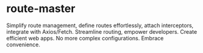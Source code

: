 # route-master
Simplify route management, define routes effortlessly, attach interceptors, integrate with Axios/Fetch. Streamline routing, empower developers. Create efficient web apps. No more complex configurations. Embrace convenience.
